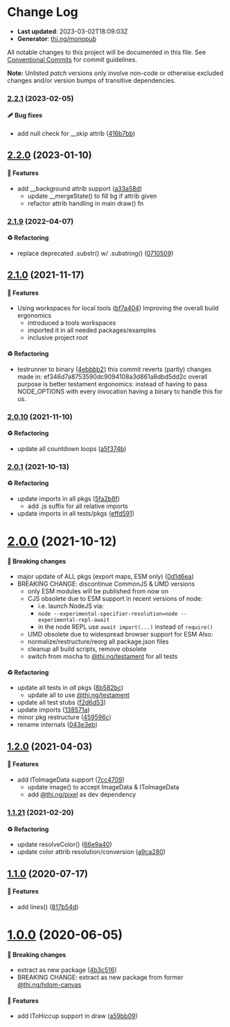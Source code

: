 # Change Log

- **Last updated**: 2023-03-02T18:09:03Z
- **Generator**: [thi.ng/monopub](https://thi.ng/monopub)

All notable changes to this project will be documented in this file.
See [Conventional Commits](https://conventionalcommits.org/) for commit guidelines.

**Note:** Unlisted _patch_ versions only involve non-code or otherwise excluded changes
and/or version bumps of transitive dependencies.

### [2.2.1](https://github.com/thi-ng/umbrella/tree/@thi.ng/hiccup-canvas@2.2.1) (2023-02-05)

#### 🩹 Bug fixes

- add null check for __skip attrib ([416b7bb](https://github.com/thi-ng/umbrella/commit/416b7bb))

## [2.2.0](https://github.com/thi-ng/umbrella/tree/@thi.ng/hiccup-canvas@2.2.0) (2023-01-10)

#### 🚀 Features

- add __background attrib support ([a33a58d](https://github.com/thi-ng/umbrella/commit/a33a58d))
  - update __mergeState() to fill bg if attrib given
  - refactor attrib handling in main draw() fn

### [2.1.9](https://github.com/thi-ng/umbrella/tree/@thi.ng/hiccup-canvas@2.1.9) (2022-04-07)

#### ♻️ Refactoring

- replace deprecated .substr() w/ .substring() ([0710509](https://github.com/thi-ng/umbrella/commit/0710509))

## [2.1.0](https://github.com/thi-ng/umbrella/tree/@thi.ng/hiccup-canvas@2.1.0) (2021-11-17)

#### 🚀 Features

- Using workspaces for local tools ([bf7a404](https://github.com/thi-ng/umbrella/commit/bf7a404))
  Improving the overall build ergonomics
  - introduced a tools workspaces
  - imported it in all needed packages/examples
  - inclusive project root

#### ♻️ Refactoring

- testrunner to binary ([4ebbbb2](https://github.com/thi-ng/umbrella/commit/4ebbbb2))
  this commit reverts (partly) changes made in:
  ef346d7a8753590dc9094108a3d861a8dbd5dd2c
  overall purpose is better testament ergonomics:
  instead of having to pass NODE_OPTIONS with every invocation
  having a binary to handle this for us.

### [2.0.10](https://github.com/thi-ng/umbrella/tree/@thi.ng/hiccup-canvas@2.0.10) (2021-11-10)

#### ♻️ Refactoring

- update all countdown loops ([a5f374b](https://github.com/thi-ng/umbrella/commit/a5f374b))

### [2.0.1](https://github.com/thi-ng/umbrella/tree/@thi.ng/hiccup-canvas@2.0.1) (2021-10-13)

#### ♻️ Refactoring

- update imports in all pkgs ([5fa2b6f](https://github.com/thi-ng/umbrella/commit/5fa2b6f))
  - add .js suffix for all relative imports
- update imports in all tests/pkgs ([effd591](https://github.com/thi-ng/umbrella/commit/effd591))

# [2.0.0](https://github.com/thi-ng/umbrella/tree/@thi.ng/hiccup-canvas@2.0.0) (2021-10-12)

#### 🛑 Breaking changes

- major update of ALL pkgs (export maps, ESM only) ([0d1d6ea](https://github.com/thi-ng/umbrella/commit/0d1d6ea))
- BREAKING CHANGE: discontinue CommonJS & UMD versions
  - only ESM modules will be published from now on
  - CJS obsolete due to ESM support in recent versions of node:
    - i.e. launch NodeJS via:
    - `node --experimental-specifier-resolution=node --experimental-repl-await`
    - in the node REPL use `await import(...)` instead of `require()`
  - UMD obsolete due to widespread browser support for ESM
  Also:
  - normalize/restructure/reorg all package.json files
  - cleanup all build scripts, remove obsolete
  - switch from mocha to [@thi.ng/testament](https://github.com/thi-ng/umbrella/tree/main/packages/testament) for all tests

#### ♻️ Refactoring

- update all tests in _all_ pkgs ([8b582bc](https://github.com/thi-ng/umbrella/commit/8b582bc))
  - update all to use [@thi.ng/testament](https://github.com/thi-ng/umbrella/tree/main/packages/testament)
- update all test stubs ([f2d6d53](https://github.com/thi-ng/umbrella/commit/f2d6d53))
- update imports ([138571a](https://github.com/thi-ng/umbrella/commit/138571a))
- minor pkg restructure ([459596c](https://github.com/thi-ng/umbrella/commit/459596c))
- rename internals ([043e3eb](https://github.com/thi-ng/umbrella/commit/043e3eb))

## [1.2.0](https://github.com/thi-ng/umbrella/tree/@thi.ng/hiccup-canvas@1.2.0) (2021-04-03)

#### 🚀 Features

- add IToImageData support ([7cc4709](https://github.com/thi-ng/umbrella/commit/7cc4709))
  - update image() to accept ImageData & IToImageData
  - add [@thi.ng/pixel](https://github.com/thi-ng/umbrella/tree/main/packages/pixel) as dev dependency

### [1.1.21](https://github.com/thi-ng/umbrella/tree/@thi.ng/hiccup-canvas@1.1.21) (2021-02-20)

#### ♻️ Refactoring

- update resolveColor() ([66e9a40](https://github.com/thi-ng/umbrella/commit/66e9a40))
- update color attrib resolution/conversion ([a9ca280](https://github.com/thi-ng/umbrella/commit/a9ca280))

## [1.1.0](https://github.com/thi-ng/umbrella/tree/@thi.ng/hiccup-canvas@1.1.0) (2020-07-17)

#### 🚀 Features

- add lines() ([817b54d](https://github.com/thi-ng/umbrella/commit/817b54d))

# [1.0.0](https://github.com/thi-ng/umbrella/tree/@thi.ng/hiccup-canvas@1.0.0) (2020-06-05)

#### 🛑 Breaking changes

- extract as new package ([4b3c516](https://github.com/thi-ng/umbrella/commit/4b3c516))
- BREAKING CHANGE: extract as new package from former [@thi.ng/hdom-canvas](https://github.com/thi-ng/umbrella/tree/main/packages/hdom-canvas)

#### 🚀 Features

- add IToHiccup support in draw ([a59bb09](https://github.com/thi-ng/umbrella/commit/a59bb09))
